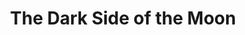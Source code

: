 ---
layout: album
title: "The Dark Side of the Moon"
artist: "Pink Floyd"
artist_url: "/artists/pink-floyd/"
year: 1973
label: "Harvest Records"
artwork: "https://upload.wikimedia.org/wikipedia/en/3/3b/Dark_Side_of_the_Moon.png"
tracks:
  side_a:
    - "Speak to Me"
    - "Breathe"
    - "On the Run"
    - "Time"
    - "The Great Gig in the Sky"
  side_b:
    - "Money"
    - "Us and Them"
    - "Any Colour You Like"
    - "Brain Damage"
    - "Eclipse"
---